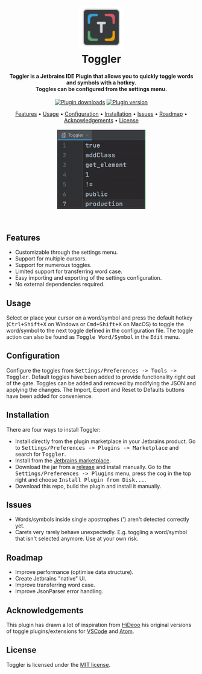 <h1 align="center">
  <br>
  <a href="https://github.com/Noorts/Toggler"><img src="src/main/resources/META-INF/pluginIcon_dark.svg" width="120" height="120" alt="Toggler"></a>
  <br>
  Toggler
  <br>
</h1>
<h4 align="center">
  Toggler is a Jetbrains IDE Plugin that allows you to quickly toggle words and symbols with a hotkey.<br>
  Toggles can be configured from the settings menu. 
</h4>
<p align="center">
  <a href="https://plugins.jetbrains.com/plugin/16166-toggler"><img src="https://img.shields.io/jetbrains/plugin/d/16166" alt="Plugin downloads"></a>
  <a href="https://plugins.jetbrains.com/plugin/16166-toggler"><img src="https://img.shields.io/jetbrains/plugin/v/16166" alt="Plugin version"></a>
</p>
<p align="center">
  <a href="#features">Features</a> •
  <a href="#usage">Usage</a> •
  <a href="#configuration">Configuration</a> •
  <a href="#installation">Installation</a> •
  <a href="#issues">Issues</a> •
  <a href="#roadmap">Roadmap</a> •
  <a href="#acknowledgements">Acknowledgements</a> •
  <a href="#license">License</a>
  <br><br>
  <img src="TogglerUsage.gif" alt="Toggler Usage Example">
</p>
<br>

## Features
- Customizable through the settings menu.
- Support for multiple cursors.
- Support for numerous toggles.
- Limited support for transferring word case.
- Easy importing and exporting of the settings configuration.
- No external dependencies required.

## Usage
Select or place your cursor on a word/symbol and press the default hotkey
(<kbd>Ctrl+Shift+X</kbd> on Windows or <kbd>Cmd+Shift+X</kbd> on MacOS) to
toggle the word/symbol to the next toggle defined in the configuration file.
The toggle action can also be found as <kbd>Toggle Word/Symbol</kbd> in the <kbd>Edit</kbd> menu.

## Configuration
Configure the toggles from <kbd>Settings/Preferences -> Tools -> Toggler</kbd>. Default toggles have been added to provide functionality right out of the gate. Toggles can be added and removed by modifying the JSON and applying the changes. The Import, Export and Reset to Defaults buttons have been added for convenience. 

## Installation
There are four ways to install Toggler:
- Install directly from the plugin marketplace in your Jetbrains product. Go to <kbd>Settings/Preferences -> Plugins -> Marketplace</kbd> and search for <kbd>Toggler</kbd>.
- Install from the [Jetbrains marketplace](https://plugins.jetbrains.com/plugin/16166-toggler).
- Download the jar from a [release](https://github.com/Noorts/Toggler/releases) and install manually. 
Go to the <kbd>Settings/Preferences -> Plugins</kbd> menu, press the cog in the top right and choose <kbd>Install Plugin from Disk...</kbd>.
- Download this repo, build the plugin and install it manually.

## Issues
- Words/symbols inside single apostrophes (') aren't detected correctly yet.
- Carets very rarely behave unexpectedly. E.g. toggling a word/symbol that isn't selected anymore.
  Use at your own risk.

## Roadmap
- Improve performance (optimise data structure).
- Create Jetbrains "native" UI.
- Improve transferring word case.
- Improve JsonParser error handling.

## Acknowledgements
This plugin has drawn a lot of inspiration from <a href="https://github.com/HiDeoo">HiDeoo</a> his
original versions of toggle plugins/extensions
for <a href="https://marketplace.visualstudio.com/items?itemName=hideoo.toggler">VSCode</a>
and <a href="https://atom.io/packages/toggler">Atom</a>.

## License

Toggler is licensed under the [MIT license](LICENSE.md).
